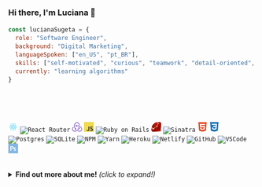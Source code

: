### Hi there, I'm Luciana 👋

```javascript
const lucianaSugeta = {
  role: "Software Engineer",
  background: "Digital Marketing",
  languageSpoken: ["en_US", "pt_BR"],
  skills: ["self-motivated", "curious", "teamwork", "detail-oriented", "problem-solving"],
  currently: "learning algorithms"
}
```

<br />
<br />
<br />

<code><img height="20" src="https://raw.githubusercontent.com/github/explore/80688e429a7d4ef2fca1e82350fe8e3517d3494d/topics/react/react.png" alt="React"></code>
<code><img height="20" src="https://cdn.freebiesupply.com/logos/thumbs/2x/react-router-logo.png" alt="React Router"></code>
<code><img height="20" src="https://raw.githubusercontent.com/devicons/devicon/0e565980d0a51fe7736bb090fb394659febfbe58/icons/redux/redux-original.svg" alt="Redux"></code>
<code><img height="20" src="https://raw.githubusercontent.com/github/explore/80688e429a7d4ef2fca1e82350fe8e3517d3494d/topics/javascript/javascript.png" alt="JavaScript"></code>
<code><img height="20" src="https://image.pngaaa.com/154/4122154-middle.png" alt="Ruby on Rails"></code>
<code><img height="20" src="https://raw.githubusercontent.com/github/explore/80688e429a7d4ef2fca1e82350fe8e3517d3494d/topics/ruby/ruby.png" alt="Ruby"></code>
<code><img height="20" src="https://www.pngfind.com/pngs/m/379-3795799_sinatra-logo-png-svg-freebie-supply-ruby-sinatra.png" alt="Sinatra"></code>
<code><img height="20" src="https://raw.githubusercontent.com/devicons/devicon/0e565980d0a51fe7736bb090fb394659febfbe58/icons/html5/html5-plain.svg" alt="HTML5"></code>
<code><img height="20" src="https://raw.githubusercontent.com/devicons/devicon/0e565980d0a51fe7736bb090fb394659febfbe58/icons/css3/css3-plain.svg" alt="CSS3"></code>
<code><img height="20" src="https://upload.wikimedia.org/wikipedia/commons/thumb/2/29/Postgresql_elephant.svg/1200px-Postgresql_elephant.svg.png" alt="Postgres"></code>
<code><img height="20" src="https://upload.wikimedia.org/wikipedia/commons/thumb/9/97/Sqlite-square-icon.svg/1200px-Sqlite-square-icon.svg.png" alt="SQLite"></code>
<code><img height="20" src="https://miro.medium.com/max/3168/1*AagfZZ8bGOI4iTbLqewg6Q.png" alt="NPM"></code>
<code><img height="20" src="https://cdn.iconscout.com/icon/free/png-256/yarn-2752015-2284832.png" alt="Yarn"></code>
<code><img height="20" src="https://cdn-icons-png.flaticon.com/512/873/873120.png" alt="Heroku"></code>
<code><img height="20" src="https://cdn.iconscout.com/icon/free/png-256/netlify-3628945-3030170.png" alt="Netlify"></code>
<code><img height="20" src="https://upload.wikimedia.org/wikipedia/commons/thumb/9/91/Octicons-mark-github.svg/2048px-Octicons-mark-github.svg.png" alt="GitHub"></code>
<code><img height="20" src="https://upload.wikimedia.org/wikipedia/commons/thumb/9/9a/Visual_Studio_Code_1.35_icon.svg/512px-Visual_Studio_Code_1.35_icon.svg.png" alt="VSCode"></code>
<code><img height="20" src="https://raw.githubusercontent.com/devicons/devicon/0e565980d0a51fe7736bb090fb394659febfbe58/icons/photoshop/photoshop-plain.svg" alt="Adobe Photoshop"></code> 

<br />

<details>
  <summary> <b> Find out more about me!</b> <i>(click to expand!)</i> </summary>
  
 ## :computer: Projects
  1 Million Cups Dripper [Demo](https://one-million-cups-dripper.herokuapp.com) · [Repo](https://github.com/luciana-lab/early-stage-companies-backend)
  :coffee: An application developed to help summarize early-stage startups pitches in need of help beyond funds. · React/Redux/Thunk/Rails.
  
  Real Estate Leve Quiz [Demo](https://real-estate-agent-quiz.netlify.app) · [Repo](https://github.com/luciana-lab/realtor_level_quiz_frontend)
  :house_with_garden: A quiz to guide a real estate marketing company to improve upsell and cross-sales of multiple products. · JS/Rails.
  
  CrossFit Benchmark [Demo](https://crossfit-benchmark.herokuapp.com) · [Repo](https://github.com/luciana-lab/crossfit-benchmark-project)
  :lifter: An application that helps athletes to keep track of their workout scores. · Ruby on Rails.
  
  My Bucket List [Demo](https://my-bucket-list-sinatra-project.herokuapp.com) · [Repo](https://github.com/luciana-lab/my-bucket-list-project)
  :ferris_wheel: This application was developed to allow users to create any type of life goal list. · Sinatra.
  
  ---
  
 ## :mailbox_with_mail: Stay in Touch
  <a href="https://www.linkedin.com/in/lucianasugeta/">
    <img align="left" alt="Luciana Sugeta | LinkedIn" width="24px" src="https://pngimg.com/uploads/linkedIn/linkedIn_PNG38.png" />
  </a>
  
</details>

<!--
**luciana-lab/luciana-lab** is a ✨ _special_ ✨ repository because its `README.md` (this file) appears on your GitHub profile.

Here are some ideas to get you started:
- 🔭 I’m currently working on ...
- 🌱 I’m currently learning ...
- 👯 I’m looking to collaborate on ...
- 🤔 I’m looking for help with ...
- 💬 Ask me about ...
- 📫 How to reach me: ...
- 😄 Pronouns: ...
- ⚡ Fun fact: ...
-->
